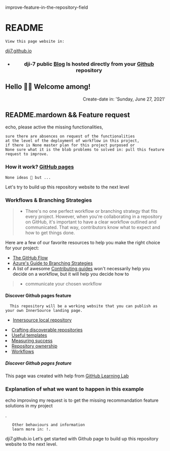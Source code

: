 improve-feature-in-the-repository-field
# README
    View this page website in:
<a href="https://pages.github.com">dji7.github.io</a>

- <h3 align="center">dji-7 public <a href="https://dji-7.github.io/dji7.github.io/">Blog</a> Is hosted directly from your <a href="https://pages.github.com">Github</a> repository</3h>
<h2>Hello 🖐🏿 Welcome among!</h2>

<p align="right"> Create-date in: 'Sunday, June 27, 2021'</p>

## README.mardown && Feature request
<p>echo, please active the missing functionalities,</p>
    
    sure there are absences on request of the functionalities
    at the level of the deployment of workflow in this project,
    if there is None master plan for this project purposed or 
    None sure what it is the blob problems to solved in: pull this feature request to improve. 

<h3> How it work? <a href="https://pages.github.com">GitHub pages</a></h3>
  
    None ideas 🧐 but ...
    
<p> Let's try to build up this repository website to the next level

### Workflows & Branching Strategies
> - There's no one perfect workflow or branching strategy that fits every project. However, when you're collaborating in a repository on GitHub, it's important to have a      clear workflow outlined and communicated. That way, contributors know what to expect and how to get things done. 
  
Here are a few of our favorite resources to help you make the right choice for your project: 
- [The GitHub Flow](https://guides.github.com/introduction/flow/)
- [Azure's Guide to Branching Strategies](https://docs.microsoft.com/en-us/azure/devops/repos/git/git-branching-guidance?view=azure-devops)
- A list of awesome [Contributing guides](https://github.com/mntnr/awesome-contributing) won't necessarily help you decide on a workflow, but it will help you decide how to 
 > - communicate your chosen workflow
  
#### Discover Github pages feature 
  
      This repository will be a working website that you can publish as your own InnerSource landing page.
- [Innersource local repository](https://github.com/djibal/innersource/)

 
  
<div class="branch-list">
   <li><a href="discoverable/">Crafting discoverable repositories</a></li>
    <li><a href="templates/">Useful templates</a></li>
    <li><a href="metrics/">Measuring success</a></li>
    <li><a href="repo-ownership/">Repository ownership</a></li>
   <li><a href="workflows/">Workflows</a></li>
</ul>


##### Discover Github pages feature 
<p align="x">This page was created with help from <a href="https://lab.github.com/">GitHub Learning Lab</a></p>

    
### Explanation of what we want to happen in this example
<p>echo improving my request is to get the missing recommandation feature solutions in my project</p>.
       
       Other behaviours and information 
       learn more in: !.
       

dji7.github.io
Let‘s get started with Github page to build up this repository website to the next level.

